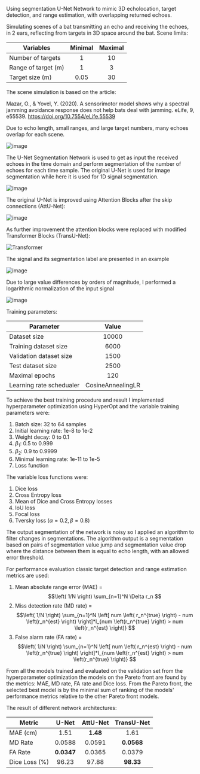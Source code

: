 Using segmentation U-Net Network to mimic 3D echolocation, target detection, and range estimation, with overlapping returned echoes.

Simulating scenes of a bat transmitting an echo and receiving the echoes, in 2 ears, reflecting from targets in 3D space around the bat.
Scene limits:

| Variables           | Minimal       | Maximal |
| ------------------- |:-------------:| :------:|
| Number of targets   | 1             |      10 |
| Range of target (m) | 1             |       3 |
| Target size (m)     | 0.05          |      30 |

The scene simulation is based on the article:

Mazar, O., & Yovel, Y. (2020). A sensorimotor model shows why a spectral jamming avoidance response does not help bats deal with jamming. eLife, 9, e55539. https://doi.org/10.7554/eLife.55539

Due to echo length, small ranges, and large target numbers, many echoes overlap for each scene.

![image](https://github.com/Vulcan678/3D-Echolocation-Using-U-Net/assets/153300908/16a2fe88-4397-4efd-a33b-9cc1e5835634)

The U-Net Segmentation Network is used to get as input the received echoes in the time domain and perform segmentation of the number of echoes for each time sample. 
The original U-Net is used for image segmentation while here it is used for 1D signal segmentation.

![image](https://github.com/Vulcan678/3D-Echolocation-Using-U-Net/assets/153300908/6eb096cf-9594-42dc-b594-2ebd56ce7f4e)

The original U-Net is improved using Attention Blocks after the skip connections (AttU-Net):

![image](https://github.com/Vulcan678/3D-Echolocation-Using-U-Net/assets/153300908/1f8ff9bc-7827-4837-beb1-a74830ccbaa2)

As further improvement the attention blocks were replaced with modified Transformer Blocks (TransU-Net):

![Transformer](https://github.com/Vulcan678/3D-Echolocation-Using-U-Net/assets/153300908/9b32ff78-ca33-4c50-a4df-1d9a0c29b9c2)

The signal and its segmentation label are presented in an example

![image](https://github.com/Vulcan678/3D-Echolocation-Using-U-Net/assets/153300908/f56cd14f-bc2d-45c4-ac0e-232a978ffdf0)

Due to large value differences by orders of magnitude, I performed a logarithmic normalization of the input signal

![image](https://github.com/Vulcan678/3D-Echolocation-Using-U-Net/assets/153300908/2046f580-d429-4bec-a4c4-ecddb77dd90f)

Training parameters:

| Parameter                | Value             |
| ------------------------ |:-----------------:|
| Dataset size             | 10000             |
| Training dataset size    | 6000              |
| Validation dataset size  | 1500              |
| Test dataset size        | 2500              |
| Maximal epochs           | 120               |
| Learning rate schedualer | CosineAnnealingLR |

To achieve the best training procedure and result I implemented hyperparameter optimization using HyperOpt and the variable training parameters were:
1. Batch size: 32 to 64 samples
2. Initial learning rate: 1e-8 to 1e-2
3. Weight decay: 0 to 0.1
4. $\beta_1$: 0.5 to 0.999
5. $\beta_2$: 0.9 to 0.9999
6. Minimal learning rate: 1e-11 to 1e-5
7. Loss function

The variable loss functions were:
1. Dice loss
2. Cross Entropy loss
3. Mean of Dice and Cross Entropy losses
4. IoU loss
5. Focal loss
6. Tversky loss ($\alpha=0.2, \beta=0.8$)

The output segmentation of the network is noisy so I applied an algorithm to filter changes in segmentations.
The algorithm output is a segmentation based on pairs of segmentation value jump and segmentation value drop where the distance between them is equal to echo length, with an allowed error threshold.

For performance evaluation classic target detection and range estimation metrics are used:
1. Mean absolute range error (MAE) =
$$\left( 1/N \right) \sum_{n=1}^N \Delta r_n $$
2. Miss detection rate (MD rate) =
$$\left( 1/N \right) \sum_{n=1}^N \left[ num \left( r_n^{true} \right) - num \left(r_n^{est} \right) \right]*I_{num \left(r_n^{true} \right) > num \left(r_n^{est} \right)} $$
3. False alarm rate (FA rate) =
$$\left( 1/N \right) \sum_{n=1}^N \left[ num \left( r_n^{est} \right) - num \left(r_n^{true} \right) \right]*I_{num \left(r_n^{est} \right) > num \left(r_n^{true} \right)} $$

From all the models trained and evaluated on the validation set from the hyperparameter optimization the models on the Pareto front are found by the metrics: MAE, MD rate, FA rate and Dice loss. From the Pareto front, the selected best model is by the minimal sum of ranking of the models' performance metrics relative to the other Pareto front models.

The result of different network architectures:

| Metric        | U-Net      | AttU-Net | TransU-Net |
| ------------- |:----------:|:--------:|:----------:|
| MAE (cm)      | 1.51       | **1.48** | 1.61       |
| MD Rate       | 0.0588     | 0.0591   | **0.0568** |
| FA Rate       | **0.0347** | 0.0365   | 0.0379     |
| Dice Loss (%) | 96.23      | 97.88    | **98.33**  |
